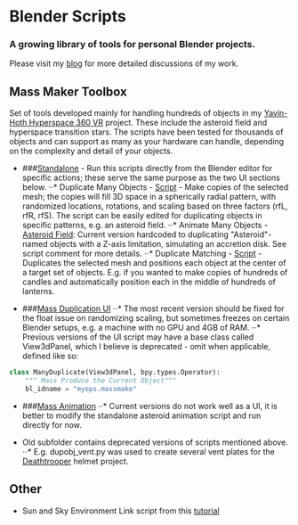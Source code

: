 # Blender Scripts

### A growing library of tools for personal Blender projects.

Please visit my [blog][blog link] for more detailed discussions of my work.


## Mass Maker Toolbox
Set of tools developed mainly for handling hundreds of objects in my [Yavin-Hoth Hyperspace 360 VR][VR] project.
These include the asteroid field and hyperspace transition stars. The scripts have been tested for thousands of objects and can support as many as your hardware can handle, depending on the complexity and detail of your objects.
 
* ###[Standalone][saFolder] - Run this scripts directly from the Blender editor for specific actions; these serve the same purpose as the two UI sections below.
⋅⋅* Duplicate Many Objects - [Script][dupobj] - Make copies of the selected mesh; the copies will fill 3D space in a spherically radial pattern, with randomized locations, rotations, and scaling based on three factors (rfL, rfR, rfS). The script can be easily edited for duplicating objects in specific patterns, e.g. an asteroid field.
⋅⋅* Animate Many Objects - [Asteroid Field][asteroidAnim]: Current version hardcoded to duplicating "Asteroid"-named objects with a Z-axis limitation, simulating an accretion disk. See script comment for more details.
⋅⋅* Duplicate Matching - [Script][matcher] - Duplicates the selected mesh and positions each object at the center of a target set of objects. E.g. if you wanted to make copies of hundreds of candles and automatically position each in the middle of hundreds of lanterns.

* ###[Mass Duplication UI][MDUI]
⋅⋅* The most recent version should be fixed for the float issue on randomizing scaling, but sometimes freezes on certain Blender setups, e.g. a machine with no GPU and 4GB of RAM.
⋅⋅* Previous versions of the UI script may have a base class called View3dPanel, which I believe is deprecated - omit when applicable, defined like so:
```python
class ManyDuplicate(View3dPanel, bpy.types.Operator):
    """ Mass Produce the Current Object"""
    bl_idname = "myops.massmake"
```

* ###[Mass Animation][MAUI] 
⋅⋅* Current versions do not work well as a UI, it is better to modify the standalone asteroid animation script and run directly for now.

* Old subfolder contains deprecated versions of scripts mentioned above.
⋅⋅* E.g. dupobj_vent.py was used to create several vent plates for the [Deathtrooper][deathtrooper] helmet project.

## Other

* Sun and Sky Environment Link script from this [tutorial](https://www.youtube.com/watch?v=YXso7kNzxIU)

[VR]: https://www.youtube.com/watch?v=thC53_FVSao
[blog link]: https://atomicprime.wordpress.com
[dupobj]: https://github.com
[matcher]: https://github.com
[asteroidAnim]: https://github.com/atomicwest/BlenderScripts/blob/master/asteroid_animate.py
[saFolder]: https://github.com
[MDUI]: https://github.com
[MAUI]: https://github.com
[deathtrooper]: https://atomicprime.wordpress.com/2016/10/07/dynamic-linking-and-other-updates/
